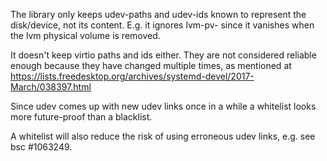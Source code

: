 
The library only keeps udev-paths and udev-ids known to represent the
disk/device, not its content. E.g. it ignores lvm-pv-<pv-uuid> since it
vanishes when the lvm physical volume is removed.

It doesn't keep virtio paths and ids either. They are not considered
reliable enough because they have changed multiple times, as mentioned
at https://lists.freedesktop.org/archives/systemd-devel/2017-March/038397.html

Since udev comes up with new udev links once in a while a whitelist looks
more future-proof than a blacklist.

A whitelist will also reduce the risk of using erroneous udev links, e.g. see
bsc #1063249. 

